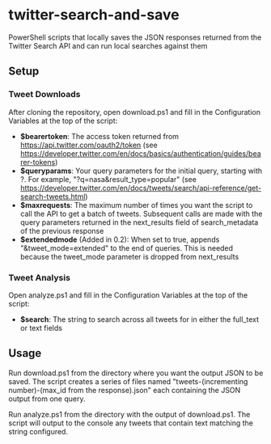 # twitter-search-and-save
PowerShell scripts that locally saves the JSON responses returned from the Twitter Search API and can run local searches against them

## Setup
### Tweet Downloads
After cloning the repository, open download.ps1 and fill in the Configuration Variables at the top of the script:
- **$bearertoken**: The access token returned from https://api.twitter.com/oauth2/token (see https://developer.twitter.com/en/docs/basics/authentication/guides/bearer-tokens)
- **$queryparams**: Your query parameters for the initial query, starting with ?. For example, "?q=nasa&result_type=popular" (see https://developer.twitter.com/en/docs/tweets/search/api-reference/get-search-tweets.html)
- **$maxrequests**: The maximum number of times you want the script to call the API to get a batch of tweets. Subsequent calls are made with the query parameters returned in the next_results field of search_metadata of the previous response
- **$extendedmode** (Added in 0.2): When set to true, appends "&tweet_mode=extended" to the end of queries. This is needed because the tweet_mode parameter is dropped from next_results

### Tweet Analysis
Open analyze.ps1 and fill in the Configuration Variables at the top of the script:
- **$search**: The string to search across all tweets for in either the full_text or text fields

## Usage
Run download.ps1 from the directory where you want the output JSON to be saved. The script creates a series of files named "tweets-(incrementing number)-(max_id from the response).json" each containing the JSON output from one query.

Run analyze.ps1 from the directory with the output of download.ps1. The script will output to the console any tweets that contain text matching the string configured.
